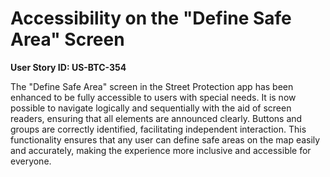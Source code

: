 # Accessibility on the "Define Safe Area" Screen

**User Story ID: US-BTC-354**

The "Define Safe Area" screen in the Street Protection app has been enhanced to be fully accessible to users with special needs. It is now possible to navigate logically and sequentially with the aid of screen readers, ensuring that all elements are announced clearly. Buttons and groups are correctly identified, facilitating independent interaction. This functionality ensures that any user can define safe areas on the map easily and accurately, making the experience more inclusive and accessible for everyone.